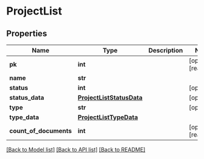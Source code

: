 # ProjectList

## Properties
Name | Type | Description | Notes
------------ | ------------- | ------------- | -------------
**pk** | **int** |  | [optional] [readonly] 
**name** | **str** |  | 
**status** | **int** |  | [optional] 
**status_data** | [**ProjectListStatusData**](ProjectListStatusData.md) |  | [optional] 
**type** | **str** |  | [optional] 
**type_data** | [**ProjectListTypeData**](ProjectListTypeData.md) |  | 
**count_of_documents** | **int** |  | [optional] [readonly] 

[[Back to Model list]](../README.md#documentation-for-models) [[Back to API list]](../README.md#documentation-for-api-endpoints) [[Back to README]](../README.md)


